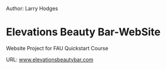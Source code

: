 Author: Larry Hodges

# Elevations Beauty Bar-WebSite
Website Project for FAU Quickstart Course

URL: www.elevationsbeautybar.com


